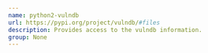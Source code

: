 ```yaml
---
name: python2-vulndb
url: https://pypi.org/project/vulndb/#files
description: Provides access to the vulndb information.
group: None
---
```

